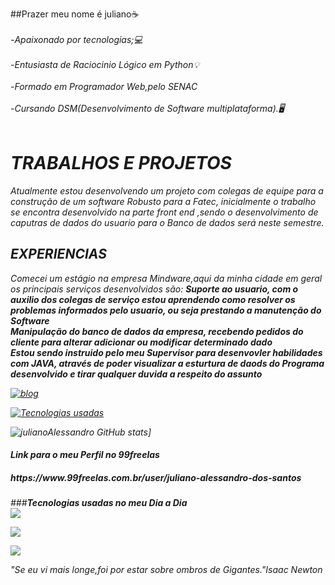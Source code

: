 ##Prazer meu nome é juliano☕<br><br>
-<i>Apaixonado por tecnologias;💻<br><br></i>
-<i>Entusiasta de Raciocinio Lógico em  Python💡<br><br></i>
-<i>Formado em Programador Web,pelo SENAC<br><br></i>
-<i>Cursando DSM(Desenvolvimento de  Software multiplataforma).🖥️<br><br><i>
 
  <b><h1>TRABALHOS E PROJETOS</h1></b>
  <p>Atualmente estou desenvolvendo um projeto com colegas de equipe para a construção de um software Robusto para a Fatec, inicialmente o trabalho se 
    encontra desenvolvido  na parte front end ,sendo o desenvolvimento de caputras de dados do usuario para o Banco de dados será neste  semestre.</p>
  <b><h2>EXPERIENCIAS</h2></b>
   <i> Comecei um estágio na empresa Mindware,aqui da minha cidade em geral os principais serviços desenvolvidos são:</i>
  <b>Suporte ao usuario, com o auxilio dos colegas de serviço estou aprendendo como resolver os problemas informados pelo usuario, ou seja prestando a manutenção do Software</b><br>
  <b>Manipulação do banco de dados da empresa, recebendo pedidos do cliente para alterar adicionar ou modificar determinado dado</b><br>
  <b>Estou sendo instruido pelo meu Supervisor para desenvovler habilidades com JAVA, através de poder visualizar a esturtura de daods do  Programa desenvolvido e tirar qualquer duvida a respeito do assunto</b><br>
  
  
  
[![blog](https://img.shields.io/badge/LinkedIn-0077B5?style=for-the-badge&logo=linkedin&logoColor=white)](https://www.linkedin.com/in/julianoalessandro/)

[![Tecnologias  usadas](https://github-readme-stats.vercel.app/api/top-langs/?username=julianoAlessandro&exclude_repo=github-readme-stats,anuraghazra.github.io)](https://github.com/anuraghazra/github-readme-stats)

![julianoAlessandro GitHub stats](https://github-readme-stats.vercel.app/api?username=julianoAlessandro&show_icons=true&theme=radical)]
  <h4>Link para o meu Perfil no 99freelas</h4>
  <h5>https://www.99freelas.com.br/user/juliano-alessandro-dos-santos</h5>
  

###<b><i>Tecnologias usadas no meu Dia a Dia</i></b><br>
<img  src="https://img.shields.io/badge/HTML-239120?style=for-the-badge&logo=html5&logoColor=white"><br>

<img  src="https://img.shields.io/badge/CSS-239120?&style=for-the-badge&logo=css3&logoColor=white"><br>

<img src="https://img.shields.io/badge/Python-3776AB?style=for-the-badge&logo=python&logoColor=white"><br>


<i>"Se eu vi mais longe,foi por estar sobre ombros de  Gigantes."Isaac  Newton</i>


